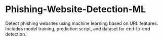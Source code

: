 # Phishing-Website-Detection-ML
Detect phishing websites using machine learning based on URL features. Includes model training, prediction script, and dataset for end-to-end detection.
